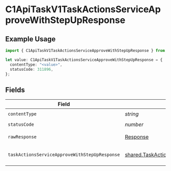 # C1ApiTaskV1TaskActionsServiceApproveWithStepUpResponse

## Example Usage

```typescript
import { C1ApiTaskV1TaskActionsServiceApproveWithStepUpResponse } from "conductorone-sdk-typescript/sdk/models/operations";

let value: C1ApiTaskV1TaskActionsServiceApproveWithStepUpResponse = {
  contentType: "<value>",
  statusCode: 311896,
};
```

## Fields

| Field                                                                                                                           | Type                                                                                                                            | Required                                                                                                                        | Description                                                                                                                     |
| ------------------------------------------------------------------------------------------------------------------------------- | ------------------------------------------------------------------------------------------------------------------------------- | ------------------------------------------------------------------------------------------------------------------------------- | ------------------------------------------------------------------------------------------------------------------------------- |
| `contentType`                                                                                                                   | *string*                                                                                                                        | :heavy_check_mark:                                                                                                              | HTTP response content type for this operation                                                                                   |
| `statusCode`                                                                                                                    | *number*                                                                                                                        | :heavy_check_mark:                                                                                                              | HTTP response status code for this operation                                                                                    |
| `rawResponse`                                                                                                                   | [Response](https://developer.mozilla.org/en-US/docs/Web/API/Response)                                                           | :heavy_check_mark:                                                                                                              | Raw HTTP response; suitable for custom response parsing                                                                         |
| `taskActionsServiceApproveWithStepUpResponse`                                                                                   | [shared.TaskActionsServiceApproveWithStepUpResponse](../../../sdk/models/shared/taskactionsserviceapprovewithstepupresponse.md) | :heavy_minus_sign:                                                                                                              | TaskActionsServiceApproveWithStepUpResponse is the response for approving a task with step-up authentication                    |